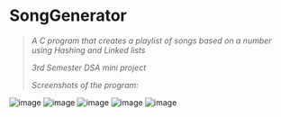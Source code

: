# SongGenerator
>*A C program that creates a playlist of songs based on a number using Hashing and Linked lists*
>
>*3rd Semester DSA mini project*
>
>*Screenshots of the program:*

![image](https://user-images.githubusercontent.com/84021890/160270584-8a75c378-803b-4de9-96dc-e4caa6c587f5.png)
![image](https://user-images.githubusercontent.com/84021890/160270639-1f1bcea4-00a2-4e54-a72a-7b39531948a2.png)
![image](https://user-images.githubusercontent.com/84021890/160270652-a23ceae4-763c-4322-873d-0d7d73911222.png)
![image](https://user-images.githubusercontent.com/84021890/160270673-054c1737-a0a9-49d2-a831-9cea40109edf.png)
![image](https://user-images.githubusercontent.com/84021890/160270702-99a43ba6-918b-4a9d-9be5-95a1c0a44bdd.png)

 
